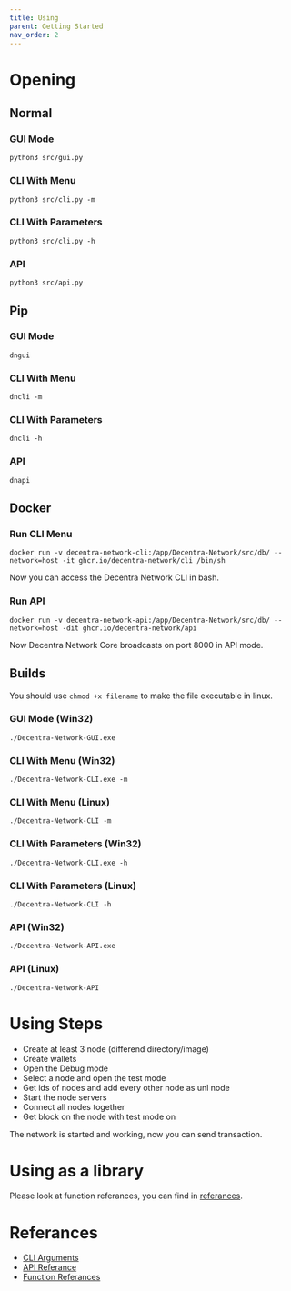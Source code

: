 ```yaml
---
title: Using
parent: Getting Started
nav_order: 2
---
```


# Opening

## Normal

### GUI Mode

`python3 src/gui.py`

### CLI With Menu

`python3 src/cli.py -m`

### CLI With Parameters

`python3 src/cli.py -h`

### API

`python3 src/api.py`

## Pip

### GUI Mode

`dngui`

### CLI With Menu

`dncli -m`

### CLI With Parameters

`dncli -h`

### API

`dnapi`

## Docker

### Run CLI Menu

`docker run -v decentra-network-cli:/app/Decentra-Network/src/db/ --network=host -it ghcr.io/decentra-network/cli /bin/sh`

Now you can access the Decentra Network CLI in bash.

### Run API

`docker run -v decentra-network-api:/app/Decentra-Network/src/db/ --network=host -dit ghcr.io/decentra-network/api`

Now Decentra Network Core broadcasts on port 8000 in API mode.

## Builds
You should use `chmod +x filename` to make the file executable in linux.
### GUI Mode (Win32)

`./Decentra-Network-GUI.exe`

### CLI With Menu (Win32)

`./Decentra-Network-CLI.exe -m`

### CLI With Menu (Linux)

`./Decentra-Network-CLI -m`

### CLI With Parameters (Win32)

`./Decentra-Network-CLI.exe -h`

### CLI With Parameters (Linux)

`./Decentra-Network-CLI -h`

### API (Win32)

`./Decentra-Network-API.exe`

### API (Linux)

`./Decentra-Network-API`


# Using Steps

- Create at least 3 node (differend directory/image)
- Create wallets
- Open the Debug mode
- Select a node and open the test mode
- Get ids of nodes and add every other node as unl node
- Start the node servers
- Connect all nodes together
- Get block on the node with test mode on

The network is started and working, now you can send transaction.

# Using as a library

Please look at function referances, you can find in [referances](https://decentra-network.github.io/Decentra-Network/getting-started/using.html#referances).

# Referances

- [CLI Arguments](https://decentra-network.github.io/Decentra-Network/systems/cli.html)
- [API Referance](https://decentra-network.github.io/Decentra-Network/systems/api.html)
- [Function Referances](https://decentra-network.github.io/Decentra-Network/systems/functions.html)
